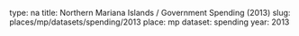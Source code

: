 type: na
title: Northern Mariana Islands / Government Spending (2013)
slug: places/mp/datasets/spending/2013
place: mp
dataset: spending
year: 2013
